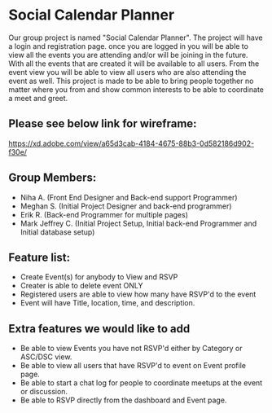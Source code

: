 # Social Calendar Planner

Our group project is named "Social Calendar Planner". The project will have a login and registration page. once you are logged in you will be able to view all the events you are attending and/or will be joining in the future. With all the events that are created it will be available to all users. From the event view you will be able to view all users who are also attending the event as well. This project is made to be able to bring people together no matter where you from and show common interests to be able to coordinate a meet and greet. 

## Please see below link for wireframe:
https://xd.adobe.com/view/a65d3cab-4184-4675-88b3-0d582186d902-f30e/

## Group Members:
- Niha A. (Front End Designer and Back-end support Programmer)
- Meghan S. (Initial Project Designer and back-end programmer)
- Erik R. (Back-end Programmer for multiple pages)
- Mark Jeffrey C. (Initial Project Setup, Initial back-end Programmer and Initial database setup)

## Feature list:
- Create Event(s) for anybody to View and RSVP
- Creater is able to delete event ONLY
- Registered users are able to view how many have RSVP'd to the event
- Event will have Title, location, time, and description.

## Extra features we would like to add
- Be able to view Events you have not RSVP'd either by Category or ASC/DSC view.
- Be able to view all users that have RSVP'd to event on Event profile page.
- Be able to start a chat log for people to coordinate meetups at the event or discussion.
- Be able to RSVP directly from the dashboard and Event page.
